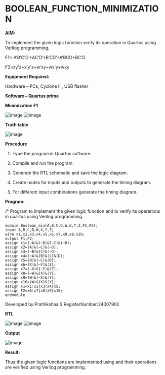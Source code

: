 # BOOLEAN_FUNCTION_MINIMIZATION

**AIM:**

To implement the given logic function verify its operation in Quartus using Verilog programming.

F1= A’B’C’D’+AC’D’+B’CD’+A’BCD+BC’D 

F2=xy’z+x’y’z+w’xy+wx’y+wxy

**Equipment Required:**

Hardware – PCs, Cyclone II , USB flasher

**Software – Quartus prime**

**Minimization F1**

![image](https://github.com/user-attachments/assets/2fdc20d7-d235-4804-af99-9fd21fcbd2e9)
![image](https://github.com/user-attachments/assets/50b2b55c-c6e6-4521-af52-868b53774afd)


**Truth table**

![image](https://github.com/user-attachments/assets/337527a4-fcac-40e2-b3f8-0206013652e3)


**Procedure**

1.	Type the program in Quartus software.

2.	Compile and run the program.

3.	Generate the RTL schematic and save the logic diagram.

4.	Create nodes for inputs and outputs to generate the timing diagram.

5.	For different input combinations generate the timing diagram.


**Program:**


/* Program to implement the given logic function and to verify its operations in quartus using Verilog programming. 
```
module Boolean_min(A,B,C,D,W,X,Y,Z,F1,F2);
input A,B,C,D,W,X,Y,Z;
wire x1,x2,x3,x4,x5,x6,x7,x8,x9,x10;
output F1,F2;
assign x1=(~A)&(~B)&(~C)&(~D);
assign x2=(A)&(~C)&(~D);
assign x3=(~B)&(C)&(~D);
assign x4=(~A)&(B)&(C)&(D);
assign x5=(B)&(~C)&(D);
assign x6=(X)&(~Y)&(Z);
assign x7=(~X)&(~Y)&(Z);
assign x8=(~W)&(X)&(Y);
assign x9=(W)&(~X)&(Y);
assign x10=(W)&(X)&(Y);
assign F1=x1|x2|x3|x4|x5;
assign F2=x6|x7|x8|x9|x10;
endmodule
```

Developed by:Prathikshaa.S  RegisterNumber:24007902


**RTL**

![image](https://github.com/user-attachments/assets/335f2f62-4692-4606-9fcb-38adbb4b2ef4)
![image](https://github.com/user-attachments/assets/7bd735af-078a-48b6-bcdc-4d3f4f989796)

**Output**

![image](https://github.com/user-attachments/assets/fe5af590-3cfc-41e9-96cb-438b7dece3b2)


**Result:**

Thus the given logic functions are implemented using and their operations are verified using Verilog programming.

